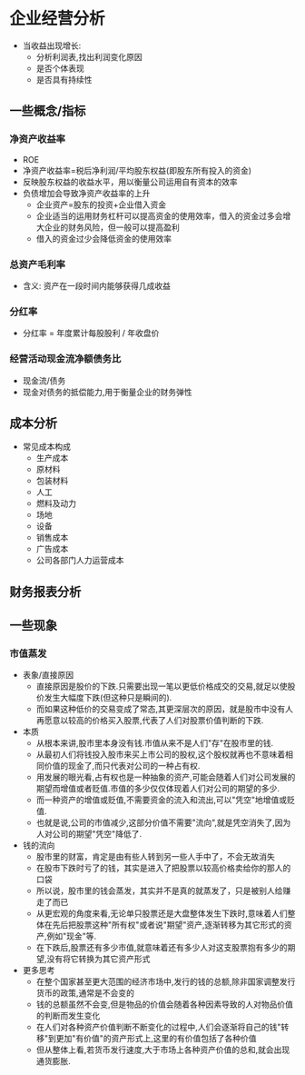 # 企业经营分析

- 当收益出现增长:
  - 分析利润表,找出利润变化原因
  - 是否个体表现
  - 是否具有持续性


## 一些概念/指标
### 净资产收益率
- ROE
- 净资产收益率=税后净利润/平均股东权益(即股东所有投入的资金)
- 反映股东权益的收益水平，用以衡量公司运用自有资本的效率
- 负债增加会导致净资产收益率的上升
  - 企业资产=股东的投资+企业借入资金
  - 企业适当的运用财务杠杆可以提高资金的使用效率，借入的资金过多会增大企业的财务风险，但一般可以提高盈利
  - 借入的资金过少会降低资金的使用效率
### 总资产毛利率
- 含义: 资产在一段时间内能够获得几成收益
### 分红率
- 分红率 = 年度累计每股股利 / 年收盘价
### 经营活动现金流净额债务比
- 现金流/债务
- 现金对债务的抵偿能力,用于衡量企业的财务弹性


## 成本分析
- 常见成本构成
  -  生产成本
    - 原材料
    - 包装材料
    - 人工
    - 燃料及动力
    - 场地
    - 设备
  - 销售成本
  - 广告成本
  - 公司各部门人力运营成本


## 财务报表分析

## 一些现象
### 市值蒸发
- 表象/直接原因
  - 直接原因是股价的下跌.只需要出现一笔以更低价格成交的交易,就足以使股价发生大幅度下跌(但这种只是瞬间的).
  - 而如果这种低价的交易变成了常态,其更深层次的原因，就是股市中没有人再愿意以较高的价格买入股票,代表了人们对股票价值判断的下跌.
- 本质
  - 从根本来讲,股市里本身没有钱.市值从来不是人们"存"在股市里的钱.
  - 从最初人们将钱投入股市来买上市公司的股权,这个股权就再也不意味着相同价值的现金了,而只代表对公司的一种占有权.
  - 用发展的眼光看,占有权也是一种抽象的资产,可能会随着人们对公司发展的期望而增值或者贬值.市值的多少仅仅体现着人们对公司的期望的多少.
  - 而一种资产的增值或贬值,不需要资金的流入和流出,可以"凭空"地增值或贬值.
  - 也就是说,公司的市值减少,这部分价值不需要"流向",就是凭空消失了,因为人对公司的期望"凭空"降低了.
- 钱的流向
  - 股市里的财富，肯定是由有些人转到另一些人手中了，不会无故消失
  - 在股市下跌时亏了的钱，其实是进入了把股票以较高价格卖给你的那人的口袋
  - 所以说，股市里的钱会蒸发，其实并不是真的就蒸发了，只是被别人给赚走了而已
  - 从更宏观的角度来看,无论单只股票还是大盘整体发生下跌时,意味着人们整体在先后把股票这种"所有权"或者说"期望"资产,逐渐转移为其它形式的资产,例如"现金"等.
  - 在下跌后,股票还有多少市值,就意味着还有多少人对这支股票抱有多少的期望,没有将它转换为其它资产形式
- 更多思考
  - 在整个国家甚至更大范围的经济市场中,发行的钱的总额,除非国家调整发行货币的政策,通常是不会变的
  - 钱的总额虽然不会变,但是物品的价值会随着各种因素导致的人对物品价值的判断而发生变化
  - 在人们对各种资产价值判断不断变化的过程中,人们会逐渐将自己的钱"转移"到更加"有价值"的资产形式上,这里的有价值包括了各种价值
  - 但从整体上看,若货币发行速度,大于市场上各种资产价值的总和,就会出现通货膨胀.
